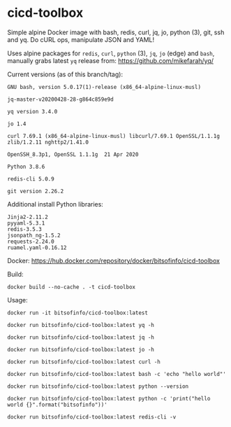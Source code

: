 # cicd-toolbox

Simple alpine Docker image with bash, redis, curl, jq, jo, python (3), git, ssh and yq. Do cURL ops, manipulate JSON and YAML!

Uses alpine packages for `redis`, `curl`, `python` (3), `jq`, `jo` (edge) and `bash`, manually grabs latest `yq` release from: https://github.com/mikefarah/yq/

Current versions (as of this branch/tag):
```
GNU bash, version 5.0.17(1)-release (x86_64-alpine-linux-musl)

jq-master-v20200428-28-g864c859e9d

yq version 3.4.0

jo 1.4

curl 7.69.1 (x86_64-alpine-linux-musl) libcurl/7.69.1 OpenSSL/1.1.1g zlib/1.2.11 nghttp2/1.41.0

OpenSSH_8.3p1, OpenSSL 1.1.1g  21 Apr 2020

Python 3.8.6

redis-cli 5.0.9

git version 2.26.2
```

Additional install Python libraries:
```
Jinja2-2.11.2
pyyaml-5.3.1
redis-3.5.3
jsonpath_ng-1.5.2
requests-2.24.0
ruamel.yaml-0.16.12
```

Docker: https://hub.docker.com/repository/docker/bitsofinfo/cicd-toolbox

Build:
```
docker build --no-cache . -t cicd-toolbox
```

Usage:
```
docker run -it bitsofinfo/cicd-toolbox:latest

docker run bitsofinfo/cicd-toolbox:latest yq -h

docker run bitsofinfo/cicd-toolbox:latest jq -h

docker run bitsofinfo/cicd-toolbox:latest jo -h

docker run bitsofinfo/cicd-toolbox:latest curl -h

docker run bitsofinfo/cicd-toolbox:latest bash -c 'echo "hello world"'

docker run bitsofinfo/cicd-toolbox:latest python --version

docker run bitsofinfo/cicd-toolbox:latest python -c 'print("hello world {}".format("bitsofinfo"))'

docker run bitsofinfo/cicd-toolbox:latest redis-cli -v
```
